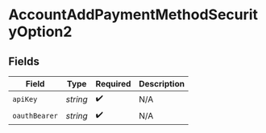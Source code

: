 # AccountAddPaymentMethodSecurityOption2


## Fields

| Field              | Type               | Required           | Description        |
| ------------------ | ------------------ | ------------------ | ------------------ |
| `apiKey`           | *string*           | :heavy_check_mark: | N/A                |
| `oauthBearer`      | *string*           | :heavy_check_mark: | N/A                |